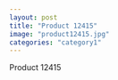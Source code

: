 ```yaml
---
layout: post
title: "Product 12415"
image: "product12415.jpg"
categories: "category1"
---
```

Product 12415
